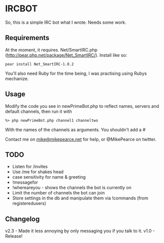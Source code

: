 IRCBOT
======
So, this is a simple IRC bot what I wrote. Needs some work.

Requirements
------------
At the moment, it requires. Net/SmartIRC.php (http://pear.php.net/package/Net_SmartIRC/). Install like so:

    pear install Net_SmartIRC-1.0.2

You'll also need Ruby for the time being, I was practising using Rubys mechanize.

Usage
-----
Modify the code you see in newPrimeBot.php to reflect names, servers and default channels, then run it with

    %> php newPrimeBot.php channel1 channeltwo

With the names of the channels as arguments. You shouldn't add a #

Contact me on mike@mikepearce.net for help, or @MikePearce on twitter.

TODO
----
* Listen for /invites
* Use /me for shakes head
* case sensitivity for name & greeting
* !messagefor
* !whereareyou - shows the channels the bot is currently on
* Limit the number of channels the bot can join
* Store settings in the db and manipulate them via !commands (from registeredusers)


Changelog
---------
v2.3 - Made it less annoying by only messaging you if you talk to it.
v1.0 - Release!